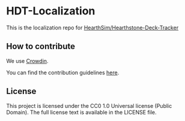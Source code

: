 # HDT-Localization
This is the localization repo for [HearthSim/Hearthstone-Deck-Tracker](https://github.com/HearthSim/Hearthstone-Deck-Tracker)


## How to contribute

We use [Crowdin](https://translate.hsdecktracker.net/).

You can find the contribution guidelines [here](https://hsreplay.net/i18n/contribute/).


## License

This project is licensed under the CC0 1.0 Universal license (Public Domain).
The full license text is available in the LICENSE file.
